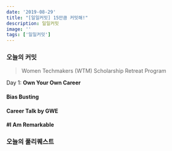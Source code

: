 ```yaml
---
date: '2019-08-29'
title: "[일일커밋] 15만큼 커밋해!"
description: 일일커밋
image: ''
tags: ['일일커밋']
---
```


### 오늘의 커밋
> Women Techmakers (WTM) Scholarship Retreat Program 

Day 1: __Own Your Own Career__

#### Bias Busting

#### Career Talk by GWE

#### #I Am Remarkable

### 오늘의 풀리퀘스트